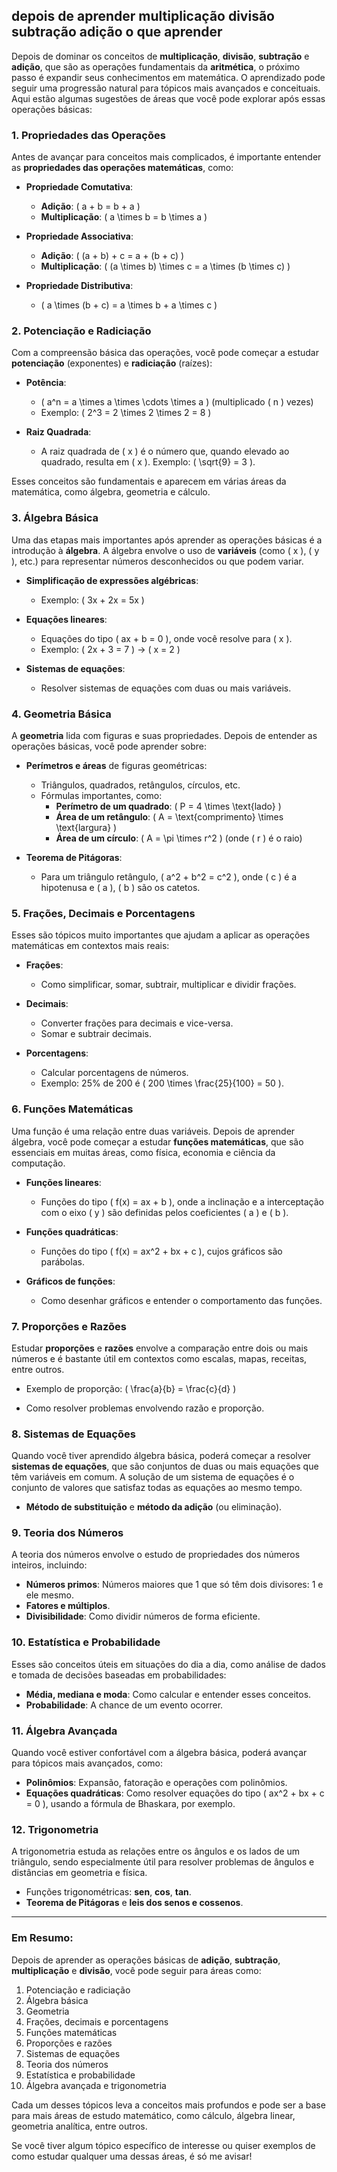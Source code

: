 ## depois de aprender multiplicação divisão subtração adição o que aprender

Depois de dominar os conceitos de **multiplicação**, **divisão**, **subtração** e **adição**, que são as operações fundamentais da **aritmética**, o próximo passo é expandir seus conhecimentos em matemática. O aprendizado pode seguir uma progressão natural para tópicos mais avançados e conceituais. Aqui estão algumas sugestões de áreas que você pode explorar após essas operações básicas:

### 1. **Propriedades das Operações**
Antes de avançar para conceitos mais complicados, é importante entender as **propriedades das operações matemáticas**, como:

- **Propriedade Comutativa**:
  - **Adição**: \( a + b = b + a \)
  - **Multiplicação**: \( a \times b = b \times a \)
  
- **Propriedade Associativa**:
  - **Adição**: \( (a + b) + c = a + (b + c) \)
  - **Multiplicação**: \( (a \times b) \times c = a \times (b \times c) \)
  
- **Propriedade Distributiva**:
  - \( a \times (b + c) = a \times b + a \times c \)

### 2. **Potenciação e Radiciação**
Com a compreensão básica das operações, você pode começar a estudar **potenciação** (exponentes) e **radiciação** (raízes):

- **Potência**: 
  - \( a^n = a \times a \times \cdots \times a \) (multiplicado \( n \) vezes)
  - Exemplo: \( 2^3 = 2 \times 2 \times 2 = 8 \)

- **Raiz Quadrada**:
  - A raiz quadrada de \( x \) é o número que, quando elevado ao quadrado, resulta em \( x \). Exemplo: \( \sqrt{9} = 3 \).

Esses conceitos são fundamentais e aparecem em várias áreas da matemática, como álgebra, geometria e cálculo.

### 3. **Álgebra Básica**
Uma das etapas mais importantes após aprender as operações básicas é a introdução à **álgebra**. A álgebra envolve o uso de **variáveis** (como \( x \), \( y \), etc.) para representar números desconhecidos ou que podem variar.

- **Simplificação de expressões algébricas**:
  - Exemplo: \( 3x + 2x = 5x \)

- **Equações lineares**:
  - Equações do tipo \( ax + b = 0 \), onde você resolve para \( x \).
  - Exemplo: \( 2x + 3 = 7 \) → \( x = 2 \)

- **Sistemas de equações**:
  - Resolver sistemas de equações com duas ou mais variáveis.

### 4. **Geometria Básica**
A **geometria** lida com figuras e suas propriedades. Depois de entender as operações básicas, você pode aprender sobre:

- **Perímetros e áreas** de figuras geométricas:
  - Triângulos, quadrados, retângulos, círculos, etc.
  - Fórmulas importantes, como:
    - **Perímetro de um quadrado**: \( P = 4 \times \text{lado} \)
    - **Área de um retângulo**: \( A = \text{comprimento} \times \text{largura} \)
    - **Área de um círculo**: \( A = \pi \times r^2 \) (onde \( r \) é o raio)

- **Teorema de Pitágoras**:
  - Para um triângulo retângulo, \( a^2 + b^2 = c^2 \), onde \( c \) é a hipotenusa e \( a \), \( b \) são os catetos.

### 5. **Frações, Decimais e Porcentagens**
Esses são tópicos muito importantes que ajudam a aplicar as operações matemáticas em contextos mais reais:

- **Frações**:
  - Como simplificar, somar, subtrair, multiplicar e dividir frações.
  
- **Decimais**:
  - Converter frações para decimais e vice-versa.
  - Somar e subtrair decimais.
  
- **Porcentagens**:
  - Calcular porcentagens de números.
  - Exemplo: 25% de 200 é \( 200 \times \frac{25}{100} = 50 \).

### 6. **Funções Matemáticas**
Uma função é uma relação entre duas variáveis. Depois de aprender álgebra, você pode começar a estudar **funções matemáticas**, que são essenciais em muitas áreas, como física, economia e ciência da computação.

- **Funções lineares**:
  - Funções do tipo \( f(x) = ax + b \), onde a inclinação e a interceptação com o eixo \( y \) são definidas pelos coeficientes \( a \) e \( b \).
  
- **Funções quadráticas**:
  - Funções do tipo \( f(x) = ax^2 + bx + c \), cujos gráficos são parábolas.

- **Gráficos de funções**:
  - Como desenhar gráficos e entender o comportamento das funções.

### 7. **Proporções e Razões**
Estudar **proporções** e **razões** envolve a comparação entre dois ou mais números e é bastante útil em contextos como escalas, mapas, receitas, entre outros.

- Exemplo de proporção: \( \frac{a}{b} = \frac{c}{d} \)
  
- Como resolver problemas envolvendo razão e proporção.

### 8. **Sistemas de Equações**
Quando você tiver aprendido álgebra básica, poderá começar a resolver **sistemas de equações**, que são conjuntos de duas ou mais equações que têm variáveis em comum. A solução de um sistema de equações é o conjunto de valores que satisfaz todas as equações ao mesmo tempo.

- **Método de substituição** e **método da adição** (ou eliminação).

### 9. **Teoria dos Números**
A teoria dos números envolve o estudo de propriedades dos números inteiros, incluindo:

- **Números primos**: Números maiores que 1 que só têm dois divisores: 1 e ele mesmo.
- **Fatores e múltiplos**.
- **Divisibilidade**: Como dividir números de forma eficiente.

### 10. **Estatística e Probabilidade**
Esses são conceitos úteis em situações do dia a dia, como análise de dados e tomada de decisões baseadas em probabilidades:

- **Média, mediana e moda**: Como calcular e entender esses conceitos.
- **Probabilidade**: A chance de um evento ocorrer.

### 11. **Álgebra Avançada**
Quando você estiver confortável com a álgebra básica, poderá avançar para tópicos mais avançados, como:

- **Polinômios**: Expansão, fatoração e operações com polinômios.
- **Equações quadráticas**: Como resolver equações do tipo \( ax^2 + bx + c = 0 \), usando a fórmula de Bhaskara, por exemplo.

### 12. **Trigonometria**
A trigonometria estuda as relações entre os ângulos e os lados de um triângulo, sendo especialmente útil para resolver problemas de ângulos e distâncias em geometria e física.

- Funções trigonométricas: **sen**, **cos**, **tan**.
- **Teorema de Pitágoras** e **leis dos senos e cossenos**.

---

### Em Resumo:

Depois de aprender as operações básicas de **adição**, **subtração**, **multiplicação** e **divisão**, você pode seguir para áreas como:

1. Potenciação e radiciação
2. Álgebra básica
3. Geometria
4. Frações, decimais e porcentagens
5. Funções matemáticas
6. Proporções e razões
7. Sistemas de equações
8. Teoria dos números
9. Estatística e probabilidade
10. Álgebra avançada e trigonometria

Cada um desses tópicos leva a conceitos mais profundos e pode ser a base para mais áreas de estudo matemático, como cálculo, álgebra linear, geometria analítica, entre outros.

Se você tiver algum tópico específico de interesse ou quiser exemplos de como estudar qualquer uma dessas áreas, é só me avisar!